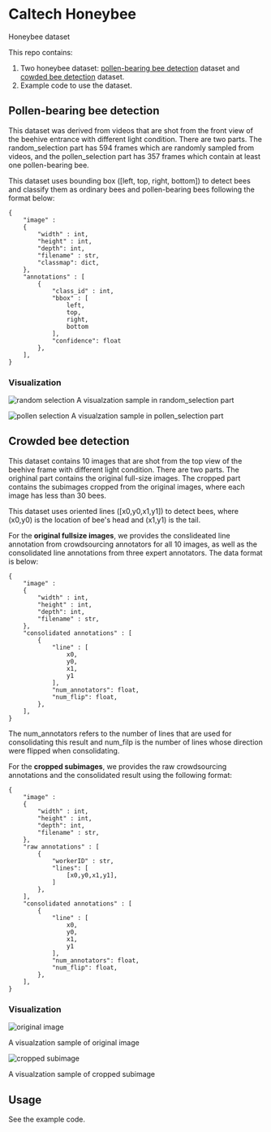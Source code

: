 # Caltech Honeybee
Honeybee dataset

This repo contains:
1. Two honeybee dataset: [pollen-bearing bee detection](#pollen-bearing-bee-detection) dataset and [cowded bee detection](#crowded-bee-detection) dataset.
2. Example code to use the dataset.

## Pollen-bearing bee detection
This dataset was derived from videos that are shot from the front view of the beehive entrance with different light condition. There are two parts. The random_selection part has 594 frames which are randomly sampled from videos, and the pollen_selection part has 357 frames which contain at least one pollen-bearing bee.

This dataset uses bounding box ([left, top, right, bottom]) to detect bees and classify them as ordinary bees and pollen-bearing bees following the format below:

```
{
	"image" : 
	{
		"width" : int, 
		"height" : int, 
		"depth": int,
		"filename" : str,
		"classmap": dict,
	}, 
	"annotations" : [
		{
			"class_id" : int,
			"bbox" : [
				left,
				top,
				right,
				bottom
			], 
			"confidence": float 
		},
	], 
}
```
### Visualization
![random selection](https://github.com/ywwwei/Caltech-Honeybee/blob/main/examples/images/dome_random_selection.jpg?raw=true)
A visualzation sample in random_selection part

![pollen selection](https://github.com/ywwwei/Caltech-Honeybee/blob/main/examples/images/dome_pollen_selection.jpg?raw=true)
A visualzation sample in pollen_selection part

## Crowded bee detection
This dataset contains 10 images that are shot from the top view of the beehive frame with different light condition. There are two parts. The orighinal part contains the original full-size images. The cropped part contains the subimages cropped from the original images, where each image has less than 30 bees.

This dataset uses oriented lines ([x0,y0,x1,y1]) to detect bees, where (x0,y0) is the location of bee's head and (x1,y1) is the tail.

For the **original fullsize images**, we provides the conslideated line annotation from crowdsourcing annotators for all 10 images, as well as the consolidated line annotations from three expert annotators. The data format is below:

```
{
	"image" : 
	{
		"width" : int, 
		"height" : int, 
		"depth": int,
		"filename" : str,
	}, 
	"consolidated annotations" : [
		{
			"line" : [
				x0,
				y0,
				x1,
				y1
			], 
			"num_annotators": float,
			"num_flip": float,
		},
	], 
}
```
The num_annotators refers to the number of lines that are used for consolidating this result and num_filp is the number of lines whose direction were flipped when consolidating.

For the **cropped subimages**, we provides the raw crowdsourcing annotations and the consolidated result using the following format:
```
{
	"image" : 
	{
		"width" : int, 
		"height" : int, 
		"depth": int,
		"filename" : str,
	}, 
	"raw annotations" : [
		{
			"workerID" : str, 
			"lines": [
				[x0,y0,x1,y1],
			]
		},
	], 
	"consolidated annotations" : [
		{
			"line" : [
				x0,
				y0,
				x1,
				y1
			], 
			"num_annotators": float,
			"num_flip": float,
		},
	], 
}
```
### Visualization
![original image](https://github.com/ywwwei/Caltech-Honeybee/blob/main/examples/images/dome_original_image.jpg?raw=true)

A visualzation sample of original image

![cropped subimage](https://github.com/ywwwei/Caltech-Honeybee/blob/main/examples/images/dome_cropped_subimage.jpg?raw=true)

A visualzation sample of cropped subimage

## Usage
See the example code.

